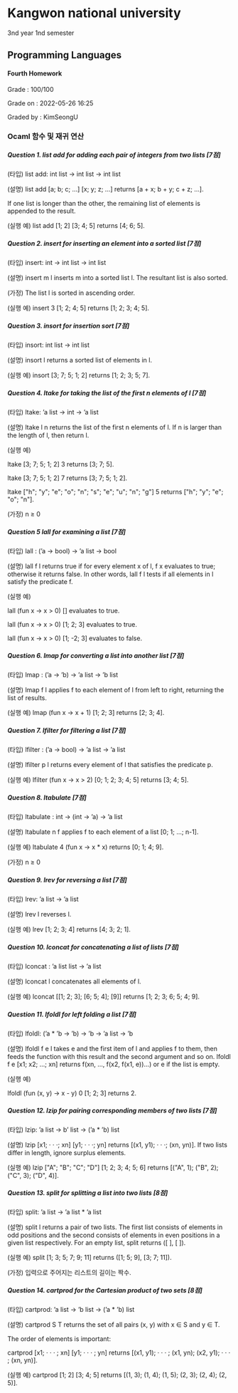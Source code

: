 # Kangwon national university

3nd year 1nd semester

## Programming Languages
#### Fourth Homework
Grade : 100/100

Grade on : 2022-05-26 16:25

Graded by	: KimSeongU

### Ocaml 함수 및 재귀 연산

##### Question 1. list add for adding each pair of integers from two lists [7점]
(타입) list add: int list -> int list -> int list

(설명) list add [a; b; c; ...] [x; y; z; ...] returns [a + x; b + y; c + z; ...].

If one list is longer than the other, the remaining list of elements is appended to the result.

(실행 예) list add [1; 2] [3; 4; 5] returns [4; 6; 5].




##### Question 2. insert for inserting an element into a sorted list [7점]
(타입) insert: int -> int list -> int list

(설명) insert m l inserts m into a sorted list l. The resultant list is also sorted.

(가정) The list l is sorted in ascending order.

(실행 예) insert 3 [1; 2; 4; 5] returns [1; 2; 3; 4; 5].




##### Question 3. insort for insertion sort [7점]
(타입) insort: int list -> int list

(설명) insort l returns a sorted list of elements in l.

(실행 예) insort [3; 7; 5; 1; 2] returns [1; 2; 3; 5; 7].

##### Question 4. ltake for taking the list of the first n elements of l [7점]
(타입) ltake: ’a list -> int -> ’a list

(설명) ltake l n returns the list of the first n elements of l. If n is larger than the length of l, then return l.

(실행 예)

ltake [3; 7; 5; 1; 2] 3 returns [3; 7; 5].

ltake [3; 7; 5; 1; 2] 7 returns [3; 7; 5; 1; 2].

ltake ["h"; "y"; "e"; "o"; "n"; "s"; "e"; "u"; "n"; "g"] 5 returns ["h"; "y"; "e"; "o"; "n"].

(가정) n ≥ 0




##### Question 5 lall for examining a list [7점]
(타입) lall : (’a -> bool) -> ’a list -> bool

(설명) lall f l returns true if for every element x of l, f x evaluates to true; otherwise it returns false. In other words, lall f l tests if all elements in l satisfy the predicate f.

(실행 예) 

lall (fun x -> x > 0) [] evaluates to true.

lall (fun x -> x > 0) [1; 2; 3] evaluates to true.

lall (fun x -> x > 0) [1; -2; 3] evaluates to false.




##### Question 6. lmap for converting a list into another list [7점]
(타입) lmap : (’a -> ’b) -> ’a list -> ’b list

(설명) lmap f l applies f to each element of l from left to right, returning the list of results.

(실행 예) lmap (fun x -> x + 1) [1; 2; 3] returns [2; 3; 4].




##### Question 7. lfilter for filtering a list [7점]
(타입) lfilter : (’a -> bool) -> ’a list -> ’a list

(설명) lfilter p l returns every element of l that satisfies the predicate p.

(실행 예) lfilter (fun x -> x > 2) [0; 1; 2; 3; 4; 5] returns [3; 4; 5].




##### Question 8. ltabulate [7점]
(타입) ltabulate : int -> (int -> ’a) -> ’a list

(설명) ltabulate n f applies f to each element of a list [0; 1; ...; n-1].

(실행 예) ltabulate 4 (fun x -> x * x) returns [0; 1; 4; 9].

(가정) n ≥ 0




##### Question 9. lrev for reversing a list [7점]
(타입) lrev: ’a list -> ’a list

(설명) lrev l reverses l.

(실행 예) lrev [1; 2; 3; 4] returns [4; 3; 2; 1].




##### Question 10. lconcat for concatenating a list of lists [7점]
(타입) lconcat : ’a list list -> ’a list

(설명) lconcat l concatenates all elements of l.

(실행 예) lconcat [[1; 2; 3]; [6; 5; 4]; [9]] returns [1; 2; 3; 6; 5; 4; 9].




##### Question 11. lfoldl for left folding a list [7점]
(타입) lfoldl: (’a * ’b -> ’b) -> ’b -> ’a list -> ’b

(설명) lfoldl f e l takes e and the first item of l and applies f to them, then feeds the function with this result and the second argument and so on.
lfoldl f e [x1; x2; ...; xn] returns f(xn, ..., f(x2, f(x1, e))...) or e if the list is empty.

(실행 예) 

lfoldl (fun (x, y) -> x - y) 0 [1; 2; 3] returns 2.




##### Question 12. lzip for pairing corresponding members of two lists [7점]
(타입) lzip: ’a list -> b’ list -> (’a * ’b) list

(설명) lzip [x1; · · ·; xn] [y1; · · ·; yn] returns [(x1, y1); · · ·; (xn, yn)]. If two lists differ in length, ignore surplus elements.

(실행 예) lzip ["A"; "B"; "C"; "D"] [1; 2; 3; 4; 5; 6] returns [("A", 1); ("B", 2); ("C", 3); ("D", 4)].




##### Question 13. split for splitting a list into two lists [8점]
(타입) split: ’a list -> ’a list * ’a list

(설명) split l returns a pair of two lists. The first list consists of elements in odd positions and the second consists of elements in even positions in a given list respectively. For an empty list, split returns ([ ], [ ]).

(실행 예) split [1; 3; 5; 7; 9; 11] returns ([1; 5; 9], [3; 7; 11]).

(가정) 입력으로 주어지는 리스트의 길이는 짝수.




##### Question 14. cartprod for the Cartesian product of two sets [8점]
(타입) cartprod: ’a list -> ’b list -> (’a * ’b) list

(설명) cartprod S T returns the set of all pairs (x, y) with x ∈ S and y ∈ T.

The order of elements is important:

cartprod [x1; · · · ; xn] [y1; · · · ; yn] returns [(x1, y1); · · · ; (x1, yn); (x2, y1); · · · ; (xn, yn)].

(실행 예) cartprod [1; 2] [3; 4; 5] returns [(1, 3); (1, 4); (1, 5); (2, 3); (2, 4); (2, 5)].
